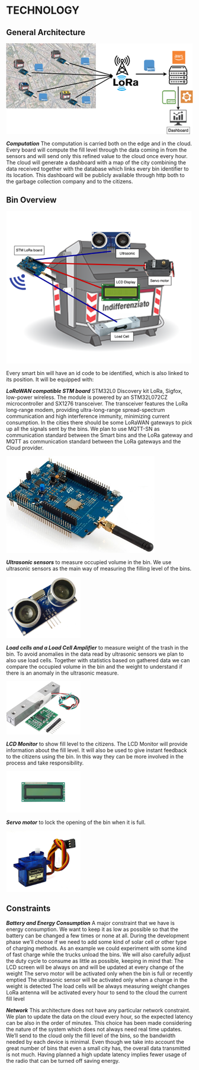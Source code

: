 # TECHNOLOGY

## General Architecture

<img src="../../img/generalArchitecture.png" width="700">

***Computation***
The computation is carried both on the edge and in the cloud. Every board will compute the fill level through the data coming in from the sensors and will send only this refined value to the cloud once every hour. The cloud will generate a dashboard with a map of the city combining the data received together with the database which links every bin identifier to its location. This dashboard will be publicly available through http both to the garbage collection company and to the citizens.


## Bin Overview

<img src="../../img/binOverview.png" width="500">

Every smart bin will have an id code to be identified, which is also linked to its position. It will be equipped with:

***LoRaWAN compatible STM board***
STM32L0 Discovery kit LoRa, Sigfox, low-power wireless. The module is powered by an STM32L072CZ microcontroller and SX1276 transceiver. The transceiver features the LoRa long-range modem, providing ultra-long-range spread-spectrum communication and high interference immunity, minimizing current consumption.
In the cities there should be some LoRaWAN gateways to pick up all the signals sent by the bins.
We plan to use MQTT-SN as communication standard between the Smart bins and the LoRa gateway and MQTT as communication standard between the LoRa gateways and the Cloud provider.

<img src="../../img/STM LoRa Board.jpg" width="400">

***Ultrasonic sensors*** to measure occupied volume in the bin.
We use ultrasonic sensors as the main way of measuring the filling level of the bins.

<img src="../../img/ultrasonicSensor.jpg" width="200">

***Load cells and a Load Cell Amplifier*** to measure weight of the trash in the bin.
To avoid anomalies in the data read by ultrasonic sensors we plan to also use load cells. Together with statistics based on gathered data we can compare the occupied volume in the bin and the weight to understand if there is an anomaly in the ultrasonic measure.

<img src="../../img/loadCell+Amplifier.jpg" width="200">

***LCD Monitor*** to show fill level to the citizens.
The LCD Monitor will provide information about the fill level. It will also be used to give instant feedback to the citizens using the bin. In this way they can be more involved in the process and take responsibility.

<img src="../../img/LCDMonitor.jpg" width="200">

***Servo motor*** to lock the opening of the bin when it is full.

<img src="../../img/servoMotor.jpg" width="200">

## Constraints

***Battery and Energy Consumption***
A major constraint that we have is energy consumption. We want to keep it as low as possible so that the battery can be changed a few times or none at all. During the development phase we’ll choose if we need to add some kind of solar cell or other type of charging methods. As an example we could experiment with some kind of fast charge while the trucks unload the bins. We will also carefully adjust the duty cycle to consume as little as possible, keeping in mind that:
The LCD screen will be always on and will be updated at every change of the weight
The servo motor will be activated only when the bin is full or recently emptied
The ultrasonic sensor will be activated only when a change in the weight is detected
The load cells will be always measuring weight changes
LoRa antenna will be activated every hour to send to the cloud the current fill level

***Network***
This architecture does not have any particular network constraint. We plan to update the data on the cloud every hour, so the expected latency can be also in the order of minutes. This choice has been made considering the nature of the system which does not always need real time updates.
We’ll send to the cloud only the fill level of the bins, so the bandwidth needed by each device is minimal. Even though we take into account the great number of bins that even a small city has, the overall data transmitted is not much. Having planned a high update latency implies fewer usage of the radio that can be turned off saving energy.
